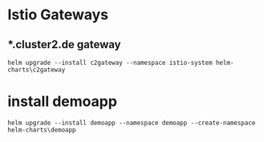 # Istio Gateways

## *.cluster2.de gateway

```
helm upgrade --install c2gateway --namespace istio-system helm-charts\c2gateway
```

# install demoapp

```
helm upgrade --install demoapp --namespace demoapp --create-namespace helm-charts\demoapp
```